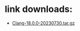 # link downloads:
* <a href=https://github.com/ZyCromerZ/Clang/releases/download/18.0.0-20230730-release/Clang-18.0.0-20230730.tar.gz>Clang-18.0.0-20230730.tar.gz</a>
